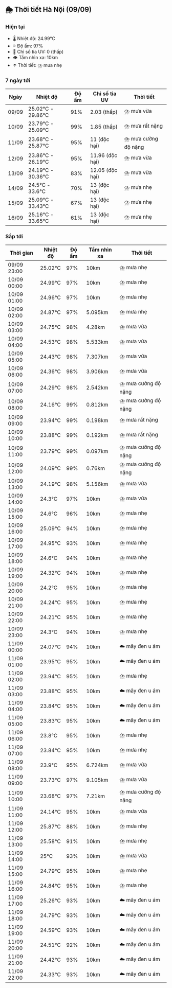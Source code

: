 ## 🌦️ Thời tiết Hà Nội (09/09)

### Hiện tại

- 🌡️ Nhiệt độ: 24.99℃
- 💦 Độ ẩm: 97%
- 🌟 Chỉ số tia UV: 0 (thấp)
- 👁️ Tầm nhìn xa: 10km
- ☂️ Thời tiết: ⛈️ mưa nhẹ

### 7 ngày tới

| Ngày | Nhiệt độ | Độ ẩm | Chỉ số tia UV | Thời tiết |
| --- | --- | --- | --- | --- |
| 09/09 | 25.02℃ - 29.86℃ | 91% | 2.03 (thấp) | ⛈️ mưa vừa |
| 10/09 | 23.79℃ - 25.09℃ | 99% | 1.85 (thấp) | ⛈️ mưa rất nặng |
| 11/09 | 23.68℃ - 25.87℃ | 95% | 11 (độc hại) | ⛈️ mưa cường độ nặng |
| 12/09 | 23.86℃ - 26.19℃ | 95% | 11.96 (độc hại) | ⛈️ mưa vừa |
| 13/09 | 24.19℃ - 30.36℃ | 83% | 12.05 (độc hại) | ⛈️ mưa vừa |
| 14/09 | 24.5℃ - 33.6℃ | 70% | 13 (độc hại) | ⛈️ mưa nhẹ |
| 15/09 | 25.09℃ - 33.43℃ | 67% | 13 (độc hại) | ⛈️ mưa nhẹ |
| 16/09 | 25.16℃ - 33.65℃ | 61% | 13 (độc hại) | ⛈️ mưa nhẹ |

### Sắp tới

| Thời gian | Nhiệt độ | Độ ẩm | Tầm nhìn xa | Thời tiết |
| --- | --- | --- | --- | --- |
| 09/09 23:00 | 25.02℃ | 97% | 10km | ⛈️ mưa nhẹ |
| 10/09 00:00 | 24.99℃ | 97% | 10km | ⛈️ mưa nhẹ |
| 10/09 01:00 | 24.96℃ | 97% | 10km | ⛈️ mưa nhẹ |
| 10/09 02:00 | 24.87℃ | 97% | 5.095km | ⛈️ mưa nhẹ |
| 10/09 03:00 | 24.75℃ | 98% | 4.28km | ⛈️ mưa vừa |
| 10/09 04:00 | 24.53℃ | 98% | 5.533km | ⛈️ mưa vừa |
| 10/09 05:00 | 24.43℃ | 98% | 7.307km | ⛈️ mưa vừa |
| 10/09 06:00 | 24.36℃ | 98% | 3.906km | ⛈️ mưa vừa |
| 10/09 07:00 | 24.29℃ | 98% | 2.542km | ⛈️ mưa cường độ nặng |
| 10/09 08:00 | 24.16℃ | 99% | 0.812km | ⛈️ mưa cường độ nặng |
| 10/09 09:00 | 23.94℃ | 99% | 0.198km | ⛈️ mưa rất nặng |
| 10/09 10:00 | 23.88℃ | 99% | 0.192km | ⛈️ mưa rất nặng |
| 10/09 11:00 | 23.79℃ | 99% | 0.097km | ⛈️ mưa cường độ nặng |
| 10/09 12:00 | 24.09℃ | 99% | 0.76km | ⛈️ mưa cường độ nặng |
| 10/09 13:00 | 24.19℃ | 98% | 5.156km | ⛈️ mưa vừa |
| 10/09 14:00 | 24.3℃ | 97% | 10km | ⛈️ mưa vừa |
| 10/09 15:00 | 24.6℃ | 96% | 10km | ⛈️ mưa nhẹ |
| 10/09 16:00 | 25.09℃ | 94% | 10km | ⛈️ mưa nhẹ |
| 10/09 17:00 | 24.95℃ | 93% | 10km | ⛈️ mưa nhẹ |
| 10/09 18:00 | 24.6℃ | 94% | 10km | ⛈️ mưa nhẹ |
| 10/09 19:00 | 24.32℃ | 94% | 10km | ⛈️ mưa nhẹ |
| 10/09 20:00 | 24.2℃ | 95% | 10km | ⛈️ mưa nhẹ |
| 10/09 21:00 | 24.24℃ | 95% | 10km | ⛈️ mưa nhẹ |
| 10/09 22:00 | 24.21℃ | 95% | 10km | ⛈️ mưa nhẹ |
| 10/09 23:00 | 24.3℃ | 94% | 10km | ⛈️ mưa nhẹ |
| 11/09 00:00 | 24.07℃ | 94% | 10km | ☁️ mây đen u ám |
| 11/09 01:00 | 23.95℃ | 95% | 10km | ☁️ mây đen u ám |
| 11/09 02:00 | 23.94℃ | 95% | 10km | ⛈️ mưa nhẹ |
| 11/09 03:00 | 23.88℃ | 95% | 10km | ☁️ mây đen u ám |
| 11/09 04:00 | 23.84℃ | 95% | 10km | ☁️ mây đen u ám |
| 11/09 05:00 | 23.83℃ | 95% | 10km | ☁️ mây đen u ám |
| 11/09 06:00 | 23.8℃ | 95% | 10km | ⛈️ mưa nhẹ |
| 11/09 07:00 | 23.84℃ | 95% | 10km | ⛈️ mưa nhẹ |
| 11/09 08:00 | 23.9℃ | 95% | 6.724km | ⛈️ mưa vừa |
| 11/09 09:00 | 23.73℃ | 97% | 9.105km | ⛈️ mưa vừa |
| 11/09 10:00 | 23.68℃ | 97% | 7.21km | ⛈️ mưa cường độ nặng |
| 11/09 11:00 | 24.14℃ | 95% | 10km | ⛈️ mưa vừa |
| 11/09 12:00 | 25.87℃ | 88% | 10km | ⛈️ mưa nhẹ |
| 11/09 13:00 | 25.58℃ | 91% | 10km | ⛈️ mưa nhẹ |
| 11/09 14:00 | 25℃ | 93% | 10km | ⛈️ mưa vừa |
| 11/09 15:00 | 24.79℃ | 95% | 10km | ⛈️ mưa nhẹ |
| 11/09 16:00 | 24.84℃ | 95% | 10km | ⛈️ mưa nhẹ |
| 11/09 17:00 | 25.26℃ | 93% | 10km | ☁️ mây đen u ám |
| 11/09 18:00 | 24.79℃ | 93% | 10km | ☁️ mây đen u ám |
| 11/09 19:00 | 24.59℃ | 93% | 10km | ☁️ mây đen u ám |
| 11/09 20:00 | 24.51℃ | 92% | 10km | ☁️ mây đen u ám |
| 11/09 21:00 | 24.42℃ | 93% | 10km | ☁️ mây đen u ám |
| 11/09 22:00 | 24.33℃ | 93% | 10km | ☁️ mây đen u ám |
